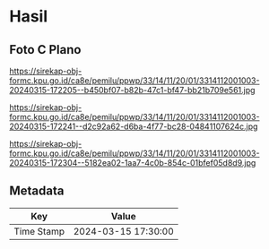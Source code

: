 # Hasil

## Foto C Plano

https://sirekap-obj-formc.kpu.go.id/ca8e/pemilu/ppwp/33/14/11/20/01/3314112001003-20240315-172205--b450bf07-b82b-47c1-bf47-bb21b709e561.jpg

https://sirekap-obj-formc.kpu.go.id/ca8e/pemilu/ppwp/33/14/11/20/01/3314112001003-20240315-172241--d2c92a62-d6ba-4f77-bc28-04841107624c.jpg

https://sirekap-obj-formc.kpu.go.id/ca8e/pemilu/ppwp/33/14/11/20/01/3314112001003-20240315-172304--5182ea02-1aa7-4c0b-854c-01bfef05d8d9.jpg


## Metadata

| Key        | Value               |
| ---------- | ------------------- |
| Time Stamp | 2024-03-15 17:30:00 |



